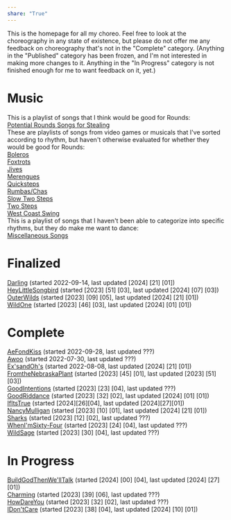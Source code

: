 ```yaml
---  
share: "True"  
---  
```

  
This is the homepage for all my choreo. Feel free to look at the choreography in any state of existence, but please do not offer me any feedback on choreography that's not in the "Complete" category. (Anything in the "Published" category has been frozen, and I'm not interested in making more changes to it. Anything in the "In Progress" category is not finished enough for me to want feedback on it, yet.)   
# Music  
This is a playlist of songs that I think would be good for Rounds:  
[Potential Rounds Songs for Stealing](https://open.spotify.com/playlist/72oTC0F1NzPg796J6FZHYb?si=b9d1bc9124e14ec4)  
These are playlists of songs from video games or musicals that I've sorted according to rhythm, but haven't otherwise evaluated for whether they would be good for Rounds:  
[Boleros](https://open.spotify.com/playlist/138lB69hQQvBlw9V7RlSHp?si=ea02724c2bee447b)  
[Foxtrots](https://open.spotify.com/playlist/4fMVT07SKinKcu9VPP9SbH?si=3884cd1059884b4e)  
[Jives](https://open.spotify.com/playlist/4favTTDPMa8K8hQPkmyjMv?si=45e9c198b4ac4068)  
[Merengues](https://open.spotify.com/playlist/1ODDRdWHG5dVCnuHdEhXpU?si=a9fe97de2b694a46)  
[Quicksteps](https://open.spotify.com/playlist/5BLd7WnJNnRpWn4ytaMaTR?si=acc212744d7247c4)  
[Rumbas/Chas](https://open.spotify.com/playlist/3Gl0M8HmkoMgsiN0ZGuCeg?si=92cb4aae04664af2)  
[Slow Two Steps](https://open.spotify.com/playlist/1tqHk9CUeFXVaqRmy0Xy8w?si=6b814f9d0f734774)  
[Two Steps](https://open.spotify.com/playlist/2lKfznRxD5W1dFx7wpnxlH?si=0544724cc07d4548)  
[West Coast Swing](https://open.spotify.com/playlist/6PLqksvrCG3l5VSlLHEP2E?si=e1171b48c82641ca)  
This is a playlist of songs that I haven't been able to categorize into specific rhythms, but they do make me want to dance:  
[Miscellaneous Songs](https://open.spotify.com/playlist/2fvo5UiqoRPESKaHX0Qrbc?si=27a17620a76146c7)  
# Finalized  
[Darling](./Darling.md) (started 2022-09-14, last updated \[2024] \[21] \[01])  
[HeyLittleSongbird](./HeyLittleSongbird.md) (started \[2023] \[51] \[03], last updated \[2024] \[07] \[03])  
[OuterWilds](./OuterWilds.md) (started \[2023] \[09] \[05], last updated \[2024] \[21] \[01])  
[WildOne](./WildOne.md) (started \[2023] \[46] \[03], last updated \[2024] \[01] \[01])  
# Complete  
[AeFondKiss](./AeFondKiss.md) (started 2022-09-28, last updated ???)  
[Awoo](./Awoo.md) (started 2022-07-30, last updated ???)  
[Ex'sandOh's](./Ex'sandOh's.md) (started 2022-08-08, last updated \[2024] \[21] \[01])  
[FromtheNebraskaPlant](./FromtheNebraskaPlant.md) (started \[2023] \[45] \[01], last updated \[2023] \[51] \[03])  
[GoodIntentions](./GoodIntentions.md) (started \[2023] \[23] \[04], last updated ???)  
[GoodRiddance](./GoodRiddance.md) (started \[2023] \[32] \[02], last updated \[2024] \[01] \[01])  
[IfItsTrue](./IfItsTrue.md) (started \[2024\]\[26\]\[04\], last updated \[2024\]\[27\]\[01\])  
[NancyMulligan](./NancyMulligan.md) (started \[2023] \[10] \[01], last updated \[2024] \[21] \[01])  
[Sharks](./Sharks.md) (started \[2023] \[12] \[02], last updated ???)  
[WhenI'mSixty-Four](./WhenI'mSixty-Four.md) (started \[2023] \[24] \[04], last updated ???)  
[WildSage](./WildSage.md) (started \[2023] \[30] \[04], last updated ???)  
# In Progress  
[BuildGodThenWe'llTalk](./BuildGodThenWe'llTalk.md) (started \[2024] \[00] \[04], last updated \[2024] \[27]\[01])  
[Charming](./Charming.md) (started \[2023] \[39] \[06], last updated ???)  
[HowDareYou](./HowDareYou.md) (started \[2023] \[32] \[02], last updated ???)  
[IDon'tCare](./IDon'tCare.md) (started \[2023] \[38] \[04], last updated \[2024] \[10] \[01])  
  
  
